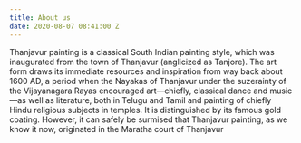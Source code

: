 ```yaml
---
title: About us
date: 2020-08-07 08:41:00 Z
---
```


Thanjavur painting is a classical South Indian painting style, which was inaugurated from the town of Thanjavur (anglicized as Tanjore). The art form draws its immediate resources and inspiration from way back about 1600 AD, a period when the Nayakas of Thanjavur under the suzerainty of the Vijayanagara Rayas encouraged art—chiefly, classical dance and music—as well as literature, both in Telugu and Tamil and painting of chiefly Hindu religious subjects in temples. It is distinguished by its famous gold coating. However, it can safely be surmised that Thanjavur painting, as we know it now, originated in the Maratha court of Thanjavur